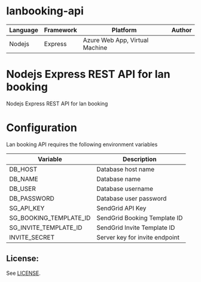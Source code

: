 # lanbooking-api

| Language | Framework | Platform | Author |
| -------- | -------- |--------|--------|
| Nodejs | Express | Azure Web App, Virtual Machine| |


# Nodejs Express REST API for lan booking

Nodejs Express REST API for lan booking

# Configuration

Lan booking API requires the following environment variables

| Variable               | Description                    |
|------------------------|--------------------------------|
| DB_HOST                | Database host name             |
| DB_NAME                | Database name                  |
| DB_USER                | Database username              |
| DB_PASSWORD            | Database user password         |
| SG_API_KEY             | SendGrid API Key               |
| SG_BOOKING_TEMPLATE_ID | SendGrid Booking Template ID   |
| SG_INVITE_TEMPLATE_ID  | SendGrid Invite Template ID    |
| INVITE_SECRET          | Server key for invite endpoint |

## License:

See [LICENSE](LICENSE).

